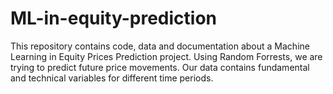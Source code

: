 # ML-in-equity-prediction

This repository contains code, data and documentation about a Machine Learning in Equity Prices Prediction project.
Using Random Forrests, we are trying to predict future price movements. Our data contains fundamental and technical variables for different time periods.
